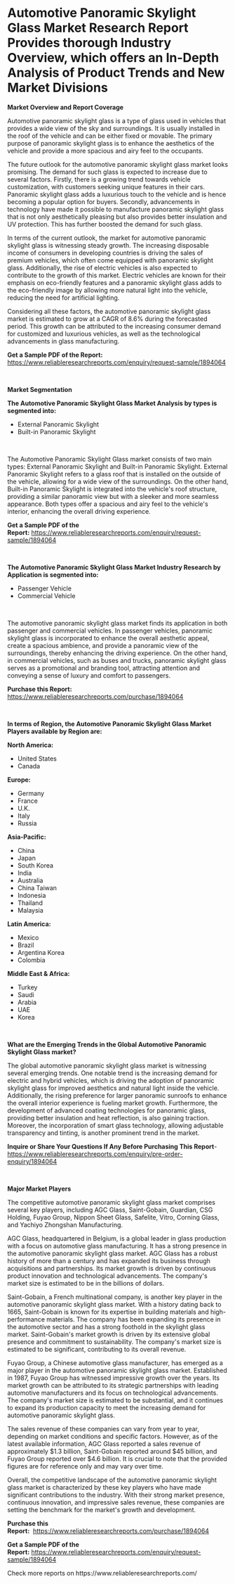 <p><h1>Automotive Panoramic Skylight Glass Market Research Report Provides thorough Industry Overview, which offers an In-Depth Analysis of Product Trends and New Market Divisions</h1></p><p><strong>Market Overview and Report Coverage</strong></p>
<p><p>Automotive panoramic skylight glass is a type of glass used in vehicles that provides a wide view of the sky and surroundings. It is usually installed in the roof of the vehicle and can be either fixed or movable. The primary purpose of panoramic skylight glass is to enhance the aesthetics of the vehicle and provide a more spacious and airy feel to the occupants.</p><p>The future outlook for the automotive panoramic skylight glass market looks promising. The demand for such glass is expected to increase due to several factors. Firstly, there is a growing trend towards vehicle customization, with customers seeking unique features in their cars. Panoramic skylight glass adds a luxurious touch to the vehicle and is hence becoming a popular option for buyers. Secondly, advancements in technology have made it possible to manufacture panoramic skylight glass that is not only aesthetically pleasing but also provides better insulation and UV protection. This has further boosted the demand for such glass.</p><p>In terms of the current outlook, the market for automotive panoramic skylight glass is witnessing steady growth. The increasing disposable income of consumers in developing countries is driving the sales of premium vehicles, which often come equipped with panoramic skylight glass. Additionally, the rise of electric vehicles is also expected to contribute to the growth of this market. Electric vehicles are known for their emphasis on eco-friendly features and a panoramic skylight glass adds to the eco-friendly image by allowing more natural light into the vehicle, reducing the need for artificial lighting.</p><p>Considering all these factors, the automotive panoramic skylight glass market is estimated to grow at a CAGR of 8.6% during the forecasted period. This growth can be attributed to the increasing consumer demand for customized and luxurious vehicles, as well as the technological advancements in glass manufacturing.</p></p>
<p><strong>Get a Sample PDF of the Report:</strong> <a href="https://www.reliableresearchreports.com/enquiry/request-sample/1894064">https://www.reliableresearchreports.com/enquiry/request-sample/1894064</a></p>
<p>&nbsp;</p>
<p><strong>Market Segmentation</strong></p>
<p><strong>The Automotive Panoramic Skylight Glass Market Analysis by types is segmented into:</strong></p>
<p><ul><li>External Panoramic Skylight</li><li>Built-in Panoramic Skylight</li></ul></p>
<p>&nbsp;</p>
<p><p>The Automotive Panoramic Skylight Glass market consists of two main types: External Panoramic Skylight and Built-in Panoramic Skylight. External Panoramic Skylight refers to a glass roof that is installed on the outside of the vehicle, allowing for a wide view of the surroundings. On the other hand, Built-in Panoramic Skylight is integrated into the vehicle's roof structure, providing a similar panoramic view but with a sleeker and more seamless appearance. Both types offer a spacious and airy feel to the vehicle's interior, enhancing the overall driving experience.</p></p>
<p><strong>Get a Sample PDF of the Report:</strong>&nbsp;<a href="https://www.reliableresearchreports.com/enquiry/request-sample/1894064">https://www.reliableresearchreports.com/enquiry/request-sample/1894064</a></p>
<p>&nbsp;</p>
<p><strong>The Automotive Panoramic Skylight Glass Market Industry Research by Application is segmented into:</strong></p>
<p><ul><li>Passenger Vehicle</li><li>Commercial Vehicle</li></ul></p>
<p>&nbsp;</p>
<p><p>The automotive panoramic skylight glass market finds its application in both passenger and commercial vehicles. In passenger vehicles, panoramic skylight glass is incorporated to enhance the overall aesthetic appeal, create a spacious ambience, and provide a panoramic view of the surroundings, thereby enhancing the driving experience. On the other hand, in commercial vehicles, such as buses and trucks, panoramic skylight glass serves as a promotional and branding tool, attracting attention and conveying a sense of luxury and comfort to passengers.</p></p>
<p><strong>Purchase this Report:</strong>&nbsp; <a href="https://www.reliableresearchreports.com/purchase/1894064">https://www.reliableresearchreports.com/purchase/1894064</a></p>
<p>&nbsp;</p>
<p><strong>In terms of Region, the Automotive Panoramic Skylight Glass Market Players available by Region are:</strong></p>
<p>
    <p> <strong> North America: </strong>
        <ul>
            <li>United States</li>
            <li>Canada</li>
        </ul>
        </p> 
    <p> <strong> Europe: </strong>
        <ul>
            <li>Germany</li>
            <li>France</li>
            <li>U.K.</li>
            <li>Italy</li>
            <li>Russia</li>
        </ul>
        </p> 
    <p> <strong> Asia-Pacific: </strong>
        <ul>
            <li>China</li>
            <li>Japan</li>
            <li>South Korea</li>
            <li>India</li>
            <li>Australia</li>
            <li>China Taiwan</li>
            <li>Indonesia</li>
            <li>Thailand</li>
            <li>Malaysia</li>
        </ul>
        </p> 
    <p> <strong> Latin America: </strong>
        <ul>
            <li>Mexico</li>
            <li>Brazil</li>
            <li>Argentina Korea</li>
            <li>Colombia</li>
        </ul>
        </p> 
    <p> <strong> Middle East & Africa: </strong>
        <ul>
            <li>Turkey</li>
            <li>Saudi</li>
            <li>Arabia</li>
            <li>UAE</li>
            <li>Korea</li>
        </ul>
    </p>
    </p>
<p>&nbsp;</p>
<p><strong>What are the Emerging Trends in the Global Automotive Panoramic Skylight Glass market?</strong></p>
<p><p>The global automotive panoramic skylight glass market is witnessing several emerging trends. One notable trend is the increasing demand for electric and hybrid vehicles, which is driving the adoption of panoramic skylight glass for improved aesthetics and natural light inside the vehicle. Additionally, the rising preference for larger panoramic sunroofs to enhance the overall interior experience is fueling market growth. Furthermore, the development of advanced coating technologies for panoramic glass, providing better insulation and heat reflection, is also gaining traction. Moreover, the incorporation of smart glass technology, allowing adjustable transparency and tinting, is another prominent trend in the market.</p></p>
<p><strong>Inquire or Share Your Questions If Any Before Purchasing This Report</strong>- <a href="https://www.reliableresearchreports.com/enquiry/pre-order-enquiry/1894064">https://www.reliableresearchreports.com/enquiry/pre-order-enquiry/1894064</a></p>
<p>&nbsp;</p>
<p><strong>Major Market Players</strong></p>
<p><p>The competitive automotive panoramic skylight glass market comprises several key players, including AGC Glass, Saint-Gobain, Guardian, CSG Holding, Fuyao Group, Nippon Sheet Glass, Safelite, Vitro, Corning Glass, and Yachiyo Zhongshan Manufacturing. </p><p>AGC Glass, headquartered in Belgium, is a global leader in glass production with a focus on automotive glass manufacturing. It has a strong presence in the automotive panoramic skylight glass market. AGC Glass has a robust history of more than a century and has expanded its business through acquisitions and partnerships. Its market growth is driven by continuous product innovation and technological advancements. The company's market size is estimated to be in the billions of dollars.</p><p>Saint-Gobain, a French multinational company, is another key player in the automotive panoramic skylight glass market. With a history dating back to 1665, Saint-Gobain is known for its expertise in building materials and high-performance materials. The company has been expanding its presence in the automotive sector and has a strong foothold in the skylight glass market. Saint-Gobain's market growth is driven by its extensive global presence and commitment to sustainability. The company's market size is estimated to be significant, contributing to its overall revenue.</p><p>Fuyao Group, a Chinese automotive glass manufacturer, has emerged as a major player in the automotive panoramic skylight glass market. Established in 1987, Fuyao Group has witnessed impressive growth over the years. Its market growth can be attributed to its strategic partnerships with leading automotive manufacturers and its focus on technological advancements. The company's market size is estimated to be substantial, and it continues to expand its production capacity to meet the increasing demand for automotive panoramic skylight glass.</p><p>The sales revenue of these companies can vary from year to year, depending on market conditions and specific factors. However, as of the latest available information, AGC Glass reported a sales revenue of approximately $1.3 billion, Saint-Gobain reported around $45 billion, and Fuyao Group reported over $4.6 billion. It is crucial to note that the provided figures are for reference only and may vary over time.</p><p>Overall, the competitive landscape of the automotive panoramic skylight glass market is characterized by these key players who have made significant contributions to the industry. With their strong market presence, continuous innovation, and impressive sales revenue, these companies are setting the benchmark for the market's growth and development.</p></p>
<p><strong>Purchase this Report:</strong>&nbsp;&nbsp;<a href="https://www.reliableresearchreports.com/purchase/1894064">https://www.reliableresearchreports.com/purchase/1894064</a></p>
<p></p>
<p><strong>Get a Sample PDF of the Report:</strong>&nbsp;<a href="https://www.reliableresearchreports.com/enquiry/request-sample/1894064">https://www.reliableresearchreports.com/enquiry/request-sample/1894064</a></p>
<p>Check more reports on https://www.reliableresearchreports.com/</p>
